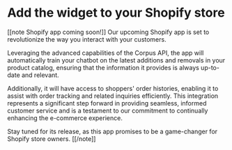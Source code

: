 # Add the widget to your Shopify store

[[note Shopify app coming soon!]]
Our upcoming Shopify app is set to revolutionize the way you interact with your customers.

Leveraging the advanced capabilities of the Corpus API, the app will automatically train your chatbot on the latest additions and removals in your product catalog, ensuring that the information it provides is always up-to-date and relevant.

Additionally, it will have access to shoppers' order histories, enabling it to assist with order tracking and related inquiries efficiently. This integration represents a significant step forward in providing seamless, informed customer service and is a testament to our commitment to continually enhancing the e-commerce experience.

Stay tuned for its release, as this app promises to be a game-changer for Shopify store owners.
[[/note]]
